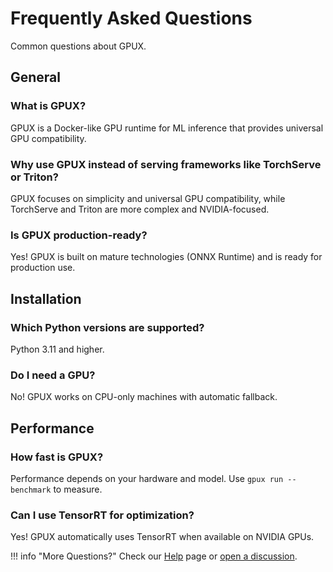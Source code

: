 # Frequently Asked Questions

Common questions about GPUX.

## General

### What is GPUX?

GPUX is a Docker-like GPU runtime for ML inference that provides universal GPU compatibility.

### Why use GPUX instead of serving frameworks like TorchServe or Triton?

GPUX focuses on simplicity and universal GPU compatibility, while TorchServe and Triton are more complex and NVIDIA-focused.

### Is GPUX production-ready?

Yes! GPUX is built on mature technologies (ONNX Runtime) and is ready for production use.

## Installation

### Which Python versions are supported?

Python 3.11 and higher.

### Do I need a GPU?

No! GPUX works on CPU-only machines with automatic fallback.

## Performance

### How fast is GPUX?

Performance depends on your hardware and model. Use `gpux run --benchmark` to measure.

### Can I use TensorRT for optimization?

Yes! GPUX automatically uses TensorRT when available on NVIDIA GPUs.

!!! info "More Questions?"
    Check our [Help](help.md) page or [open a discussion](https://github.com/gpux/gpux-runtime/discussions).
